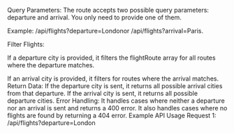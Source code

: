 Query Parameters: The route accepts two possible query parameters: departure and arrival. You only need to provide one of them.

Example: /api/flights?departure=Londonor /api/flights?arrival=Paris.

Filter Flights:

If a departure city is provided, it filters the flightRoute array for all routes where the departure matches.

If an arrival city is provided, it filters for routes where the arrival matches.
Return Data:
If the departure city is sent, it returns all possible arrival cities from that departure.
If the arrival city is sent, it returns all possible departure cities.
Error Handling: It handles cases where neither a departure nor an arrival is sent and returns a 400 error. It also handles cases where no flights are found by returning a 404 error.
Example API Usage
Request 1: /api/flights?departure=London

